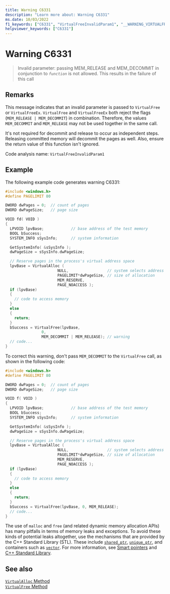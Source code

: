 ```yaml
---
title: Warning C6331
description: "Learn more about: Warning C6331"
ms.date: 10/03/2022
f1_keywords: ["C6331", "VirtualFreeInvalidParam1", "__WARNING_VIRTUALFREEINVALIDPARAM1"]
helpviewer_keywords: ["C6331"]
---
```

# Warning C6331

> Invalid parameter: passing MEM_RELEASE and MEM_DECOMMIT in conjunction to *`function`* is not allowed. This results in the failure of this call

## Remarks

This message indicates that an invalid parameter is passed to `VirtualFree` or `VirtualFreeEx`. `VirtualFree` and `VirtualFreeEx` both reject the flags (`MEM_RELEASE | MEM_DECOMMIT`) in combination. Therefore, the values `MEM_DECOMMIT` and `MEM_RELEASE` may not be used together in the same call.

It's not required for decommit and release to occur as independent steps. Releasing committed memory will decommit the pages as well. Also, ensure the return value of this function isn't ignored.

Code analysis name: `VirtualFreeInvalidParam1`

## Example

The following example code generates warning C6331:

```cpp
#include <windows.h>
#define PAGELIMIT 80

DWORD dwPages = 0;  // count of pages
DWORD dwPageSize;   // page size

VOID fd( VOID )
{
  LPVOID lpvBase;            // base address of the test memory
  BOOL bSuccess;
  SYSTEM_INFO sSysInfo;      // system information

  GetSystemInfo( &sSysInfo );
  dwPageSize = sSysInfo.dwPageSize;

  // Reserve pages in the process's virtual address space
  lpvBase = VirtualAlloc (
                       NULL,                 // system selects address
                       PAGELIMIT*dwPageSize, // size of allocation
                       MEM_RESERVE,
                       PAGE_NOACCESS );
  if (lpvBase)
  {
    // code to access memory
  }
  else
  {
    return;
  }
  bSuccess = VirtualFree(lpvBase,
                0,
                MEM_DECOMMIT | MEM_RELEASE); // warning
  // code...
}
```

To correct this warning, don't pass `MEM_DECOMMIT` to the `VirtualFree` call, as shown in the following code:

```cpp
#include <windows.h>
#define PAGELIMIT 80

DWORD dwPages = 0;  // count of pages
DWORD dwPageSize;   // page size

VOID f( VOID )
{
  LPVOID lpvBase;            // base address of the test memory
  BOOL bSuccess;
  SYSTEM_INFO sSysInfo;      // system information

  GetSystemInfo( &sSysInfo );
  dwPageSize = sSysInfo.dwPageSize;

  // Reserve pages in the process's virtual address space
  lpvBase = VirtualAlloc (
                       NULL,                 // system selects address
                       PAGELIMIT*dwPageSize, // size of allocation
                       MEM_RESERVE,
                       PAGE_NOACCESS );
  if (lpvBase)
  {
    // code to access memory
  }
  else
  {
    return;
  }
  bSuccess = VirtualFree(lpvBase, 0, MEM_RELEASE);
  // code...
}
```

The use of `malloc` and `free` (and related dynamic memory allocation APIs) has many pitfalls in terms of memory leaks and exceptions. To avoid these kinds of potential leaks altogether, use the mechanisms that are provided by the C++ Standard Library (STL). These include [`shared_ptr`](../standard-library/shared-ptr-class.md), [`unique_ptr`](../standard-library/unique-ptr-class.md), and containers such as [`vector`](../standard-library/vector.md). For more information, see [Smart pointers](../cpp/smart-pointers-modern-cpp.md) and [C++ Standard Library](../standard-library/cpp-standard-library-reference.md).

## See also

[`VirtualAlloc` Method](/dotnet/framework/unmanaged-api/hosting/ihostmemorymanager-virtualalloc-method)\
[`VirtualFree` Method](/dotnet/framework/unmanaged-api/hosting/ihostmemorymanager-virtualfree-method)
